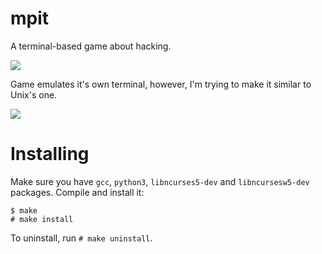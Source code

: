# mpit

A terminal-based game about hacking.

![](http://i.imgur.com/54B0x1Y.png)

Game emulates it's own terminal, however, I'm trying to make it similar to Unix's one.

![](http://i.imgur.com/P1tWwyT.png)

# Installing

Make sure you have ```gcc```, ```python3```, ```libncurses5-dev``` and ```libncursesw5-dev``` packages. Compile and install it: 
```
$ make
# make install
```
To uninstall, run ```# make uninstall```.
